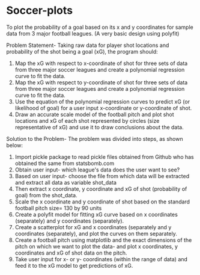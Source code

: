 # Soccer-plots
To plot the probability of a goal based on its x and y coordinates for sample data from 3 major football leagues. (A very basic design using polyfit)

Problem Statement- Taking raw data for player shot locations and probability of the shot being a goal (xG), the program should:
1. Map the xG with respect to x-coordinate of shot for three sets of data from three major soccer leagues and create a polynomial regression curve to fit the data.
2. Map the xG with respect to y-coordinate of shot for three sets of data from three major soccer leagues and create a polynomial regression curve to fit the data.
3. Use the equation of the polynomial regression curves to predict xG (or likelihood of goal) for a user input x-coordinate or y-coordinate of shot.
4. Draw an accurate scale model of the football pitch and plot shot locations and xG of each shot represented by circles (size representative of xG) and use it to draw conclusions about the data.

Solution to the Problem- The problem was divided into steps, as shown below:
1. Import pickle package to read pickle files obtained from Github who has obtained the same from statsbomb.com
2. Obtain user input- which league's data does the user want to see?
3. Based on user input- choose the file from which data will be extracted and extract all data as variable shot_data
4. Then extract x coordinate, y coordinate and xG of shot (probability of goal) from the shot_data.
5. Scale the x coordinate and y coordinate of shot based on the standard football pitch size= 130 by 90 units
6. Create a polyfit model for fitting xG curve based on x coordinates (separately) and y coordinates (separately).
7. Create a scatterplot for xG and x coordinates (separately and y coordinates (separately), and plot the curves on them separately.
8. Create a football pitch using matplotlib and the exact dimensions of the pitch on which we want to plot the data- and plot x coordinates, y coordinates and xG of shot data on the pitch.
9. Take user input for x- or y- coordinates (within the range of data) and feed it to the xG model to get predictions of xG.
